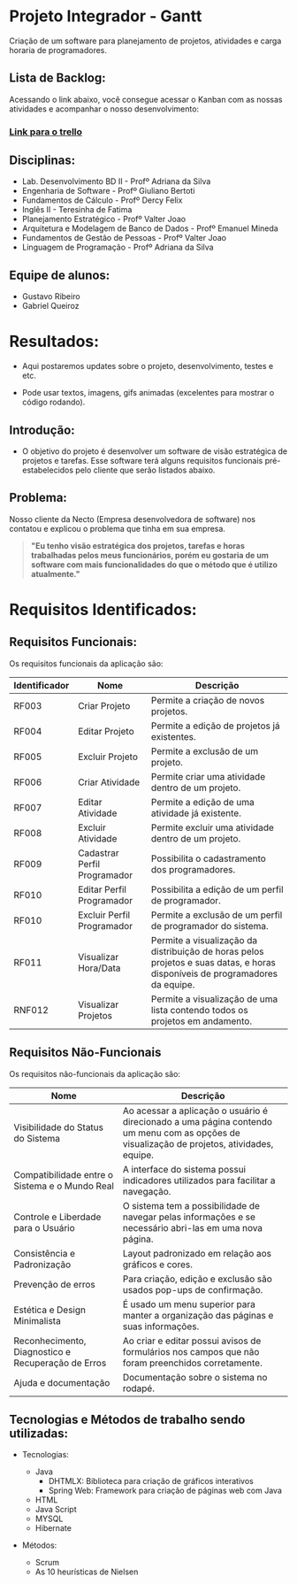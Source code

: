 # Projeto Integrador - Gantt 

Criação de um software para planejamento de projetos, atividades e carga horaria de programadores.

## Lista de Backlog:
Acessando o link abaixo, você consegue acessar o Kanban com as nossas atividades e acompanhar o nosso desenvolvimento:
### [Link para o trello](https://trello.com/b/fRWb5UFb/pi-2-semestre)

## Disciplinas:
- Lab. Desenvolvimento BD II - Profº Adriana da Silva
- Engenharia de Software - Profº Giuliano Bertoti
- Fundamentos de Cálculo - Profº Dercy Felix
- Inglês II - Teresinha de Fatima
- Planejamento Estratégico - Profº Valter Joao
- Arquitetura e Modelagem de Banco de Dados - Profº Emanuel Mineda
- Fundamentos de Gestão de Pessoas - Profº Valter Joao
- Linguagem de Programação - Profº Adriana da Silva

## Equipe de alunos:
- Gustavo Ribeiro
- Gabriel Queiroz

# Resultados:
- Aqui postaremos updates sobre o projeto, desenvolvimento, testes e etc.

- Pode usar textos, imagens, gifs animadas (excelentes para mostrar o código rodando).

## Introdução:
- O objetivo do projeto é desenvolver um software de visão estratégica de projetos e tarefas. Esse software terá alguns requisitos funcionais pré-estabelecidos pelo cliente que serão listados abaixo.

## Problema:
Nosso cliente da Necto (Empresa desenvolvedora de software) nos contatou e explicou o problema que tinha em sua empresa.

>**"Eu tenho visão estratégica dos projetos, tarefas e horas trabalhadas pelos meus funcionários, porém eu gostaria de um software com mais funcionalidades do que o método que é utilizo atualmente."**


# Requisitos Identificados:

## Requisitos Funcionais:
Os requisitos funcionais da aplicação são:

|Identificador|Nome|Descrição|
|----|--|----------|
| RF003 | Criar Projeto | Permite a criação de novos projetos.|
| RF004 | Editar Projeto | Permite a edição de projetos já existentes.|
| RF005	| Excluir Projeto | Permite a exclusão de um projeto.|
| RF006	| Criar Atividade | Permite criar uma atividade dentro de um projeto.|
| RF007	| Editar Atividade | Permite a edição de uma atividade já existente.|
| RF008	| Excluir Atividade	| Permite excluir uma atividade dentro de um projeto.|
| RF009	| Cadastrar Perfil Programador | Possibilita o cadastramento dos programadores.|
| RF010 | Editar Perfil Programador | Possibilita a edição de um perfil de programador.|
| RF010	| Excluir Perfil Programador | Permite a exclusão de um perfil de programador do sistema.|
| RF011	| Visualizar Hora/Data | Permite a visualização da distribuição de horas pelos projetos e suas datas, e horas disponíveis de programadores da equipe.|
| RNF012 | Visualizar Projetos | Permite a visualização de uma lista contendo todos os projetos em andamento.|

## Requisitos Não-Funcionais
Os requisitos não-funcionais da aplicação são:

|Nome|Descrição| 
|--|----------|
| Visibilidade do Status do Sistema | Ao acessar a aplicação o usuário é direcionado a uma página contendo um menu com as opções de visualização de projetos, atividades, equipe.|
| Compatibilidade entre o Sistema e o Mundo Real | A interface do sistema possui indicadores utilizados para facilitar a navegação.|
| Controle e Liberdade para o Usuário | O sistema tem a possibilidade de navegar pelas informações e se necessário abri-las em uma nova página.|
| Consistência e Padronização | Layout padronizado em relação aos gráficos e cores.|
| Prevenção de erros | Para criação, edição e exclusão são usados pop-ups de confirmação.|
| Estética e Design Minimalista | É usado um menu superior para manter a organização das páginas e suas informações.|
| Reconhecimento, Diagnostico e Recuperação de Erros | Ao criar e editar possui avisos de formulários nos campos que não foram preenchidos corretamente.|
| Ajuda e documentação | Documentação sobre o sistema no rodapé.|


## Tecnologias e Métodos de trabalho sendo utilizadas:
- Tecnologias:
    - Java
        - DHTMLX: Biblioteca para criação de gráficos interativos
        - Spring Web: Framework para criação de páginas web com Java
    - HTML
    - Java Script
    - MYSQL
    - Hibernate


- Métodos: 
    - Scrum
    - As 10 heurísticas de Nielsen

    
    
  

 
